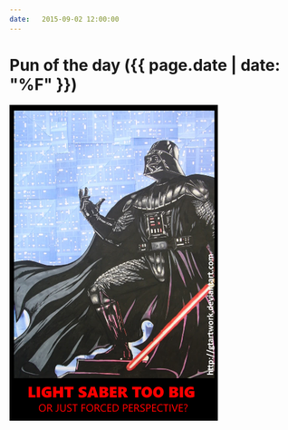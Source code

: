 ```yaml
---
date:   2015-09-02 12:00:00
---
```


# Pun of the day ({{ page.date | date: "%F" }})

![Vader](/assets/images/puns/vader.png)
